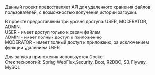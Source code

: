 Данный проект предоставляет API для удаленного хранения файлов пользователей, с возможностью получения истории загрузки.   

В проекте предоставлены три уровня доступа: USER, MODERATOR, ADMIN.  
USER - имеет доступ только к своим файлам  
ADMIN - имеет полный доступ к приложению   
MODERATOR - имеет полный доступ к приложеию, за исключением функции удалением USER  

Для запуска приложения используется Docker   
Стек технологий: Spring WebFlux,Security, Boot, R2DBC, S3, Flyway, MySQL  
